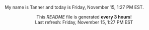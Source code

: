 My name is Tanner and today is Friday, November 15, 1:27 PM EST.

<p align="center">This <i>README</i> file is generated <b>every 3 hours</b>!</br>Last refresh: Friday, November 15, 1:27 PM EST<br /></p>

